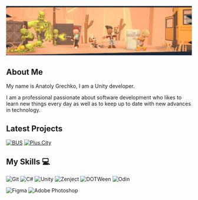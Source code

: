 <div style="text-align:center"><img src="/assets/MyPorjcts.gif"/></div>

## About Me

My name is Anatoly Grechko, I am a Unity developer.

I am a professional passionate about software development who likes to learn new things every day as well as to keep up to date with new advances in technology.

## Latest Projects
[![BUS](https://img.shields.io/badge/-BUS-090909?style=for-the-badge&logo=bus&logoColor=B4068E)](https://store.steampowered.com/app/2852700/BUS_Bro_u_Survived/)
[![Plus.City](https://img.shields.io/badge/-Plus.City-090909?style=for-the-badge&logo=bus&logoColor=B4068E)](https://play.google.com/store/apps/details?id=com.yandex.mobile.plus.game.city&hl=ru&gl=US&pli=1)

## My Skills 💻

![Git](https://img.shields.io/badge/git-%23F05033.svg?style=for-the-badge&logo=git&logoColor=white)
![C#](https://img.shields.io/badge/c%23-%23239120.svg?style=for-the-badge&logo=csharp&logoColor=white)
![Unity](https://img.shields.io/badge/unity-%23000000.svg?style=for-the-badge&logo=unity&logoColor=white)
![Zenject](https://img.shields.io/badge/Zenject-blue?style=for-the-badge&logo=zenject&logoColor=white)
![DOTWeen](https://img.shields.io/badge/DOTWeen-purple?style=for-the-badge&logo=dotween&logoColor=white)
![Odin](https://img.shields.io/badge/Odin-yellow?style=for-the-badge&logo=odin&logoColor=white)

![Figma](https://img.shields.io/badge/figma-%23F24E1E.svg?style=for-the-badge&logo=figma&logoColor=white)
![Adobe Photoshop](https://img.shields.io/badge/adobe%20photoshop-%2331A8FF.svg?style=for-the-badge&logo=adobe%20photoshop&logoColor=white)
